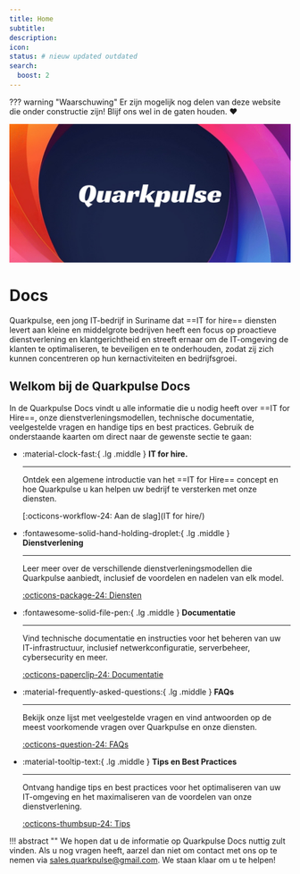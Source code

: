```yaml
---
title: Home
subtitle:
description:
icon:
status: # nieuw updated outdated
search:
  boost: 2 
---
```


??? warning "Waarschuwing"
    Er zijn mogelijk nog delen van deze website die onder constructie zijn! Blijf ons wel in de gaten houden. :heart:

![Hero Image](assets/images/Hero.jpg)

# Docs
Quarkpulse, een jong IT-bedrijf in Suriname dat ==IT for hire== diensten levert aan kleine en middelgrote bedrijven heeft een focus op proactieve dienstverlening en klantgerichtheid  en streeft ernaar om de IT-omgeving de klanten te optimaliseren, te beveiligen en te onderhouden, zodat zij zich kunnen concentreren op hun kernactiviteiten en bedrijfsgroei.

## Welkom bij de Quarkpulse Docs

In de Quarkpulse Docs vindt u alle informatie die u nodig heeft over ==IT for Hire==, onze dienstverleningsmodellen, technische documentatie, veelgestelde vragen en handige tips en best practices. Gebruik de onderstaande kaarten om direct naar de gewenste sectie te gaan:

<div class="grid cards" markdown>

-   :material-clock-fast:{ .lg .middle } __IT for hire.__

    ---

    Ontdek een algemene introductie van het ==IT for Hire== concept en hoe Quarkpulse u kan helpen uw bedrijf te versterken met onze diensten.

    [:octicons-workflow-24: Aan de slag](IT for hire/)

-   :fontawesome-solid-hand-holding-droplet:{ .lg .middle } __Dienstverlening__

    ---

    Leer meer over de verschillende dienstverleningsmodellen die Quarkpulse aanbiedt, inclusief de voordelen en nadelen van elk model.

    [:octicons-package-24: Diensten](Dienstverlening/Algemeen/)

-   :fontawesome-solid-file-pen:{ .lg .middle } __Documentatie__

    ---

    Vind technische documentatie en instructies voor het beheren van uw IT-infrastructuur, inclusief netwerkconfiguratie, serverbeheer, cybersecurity en meer.

    [:octicons-paperclip-24: Documentatie](Documentatie/)

-   :material-frequently-asked-questions:{ .lg .middle } __FAQs__

    ---

    Bekijk onze lijst met veelgestelde vragen en vind antwoorden op de meest voorkomende vragen over Quarkpulse en onze diensten.

    [:octicons-question-24: FAQs](FAQs/introductie)

-   :material-tooltip-text:{ .lg .middle } __Tips en Best Practices__

    ---

    Ontvang handige tips en best practices voor het optimaliseren van uw IT-omgeving en het maximaliseren van de voordelen van onze dienstverlening.

    [:octicons-thumbsup-24: Tips](Tips/)    

</div>

!!! abstract ""
    We hopen dat u de informatie op Quarkpulse Docs nuttig zult vinden. Als u nog vragen heeft, aarzel dan niet om contact met ons op te nemen via [sales.quarkpulse@gmail.com](mailto:sales.quarkpulse@gmail.com). We staan ​​klaar om u te helpen!

